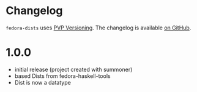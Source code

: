# Changelog

`fedora-dists` uses [PVP Versioning][1].
The changelog is available [on GitHub][2].

1.0.0
=====

* initial release (project created with summoner)
* based Dists from fedora-haskell-tools
* Dist is now a datatype

[1]: https://pvp.haskell.org
[2]: https://github.com/juhp/fedora-dists/releases
